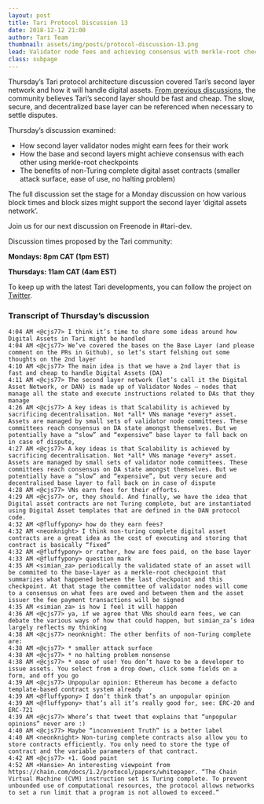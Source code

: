```yaml
---
layout: post
title: Tari Protocol Discussion 13
date: 2018-12-12 21:00
author: Tari Team
thumbnail: assets/img/posts/protocol-discussion-13.png
lead: Validator node fees and achieving consensus with merkle-root checkpoints
class: subpage
---
```


Thursday’s Tari protocol architecture discussion covered Tari’s second layer network and how it will handle digital assets. [From previous discussions](https://www.tari.com/blog/), the community believes Tari’s second layer should be fast and cheap. The slow, secure, and decentralized base layer can be referenced when necessary to settle disputes.

Thursday’s discussion examined:

- How second layer validator nodes might earn fees for their work
- How the base and second layers might achieve consensus with each other using merkle-root checkpoints
- The benefits of non-Turing complete digital asset contracts (smaller attack surface, ease of use, no halting problem)

The full discussion set the stage for a Monday discussion on how various block times and block sizes might support the second layer ‘digital assets network’.

Join us for our next discussion on Freenode in #tari-dev.

Discussion times proposed by the Tari community:

**Mondays: 8pm CAT (1pm EST)**

**Thursdays: 11am CAT (4am EST)**

To keep up with the latest Tari developments, you can follow the project on [Twitter](https://twitter.com/tari).

### Transcript of Thursday’s discussion

```
4:04 AM <@cjs77> I think it’s time to share some ideas around how Digital Assets in Tari might be handled
4:04 AM <@cjs77> We’ve covered the bases on the Base Layer (and please comment on the PRs in Github), so let’s start felshing out some thoughts on the 2nd layer
4:10 AM <@cjs77> The main idea is that we have a 2nd layer that is fast and cheap to handle Digital Assets (DA)
4:11 AM <@cjs77> The second layer network (let’s call it the Digital Asset Network, or DAN) is made up of Validator Nodes — nodes that manage all the state and execute instructions related to DAs that they manage
4:26 AM <@cjs77> A key ideas is that Scalability is achieved by sacrificing decentralisation. Not *all* VNs manage *every* asset. Assets are managed by small sets of validator node committees. These committees reach consensus on DA state amongst themselves. But we potentially have a “slow” and “expensive” base layer to fall back on in case of dispute,
4:27 AM <@cjs77> A key ideas is that Scalability is achieved by sacrificing decentralisation. Not *all* VNs manage *every* asset. Assets are managed by small sets of validator node committees. These committees reach consensus on DA state amongst themselves. But we potentially have a “slow” and “expensive”, but very secure and decentralised base layer to fall back on in case of dispute
4:28 AM <@cjs77> VNs earn fees for their efforts.
4:29 AM <@cjs77> or, they should. And finally, we have the idea that Digital asset contracts are not Turing complete, but are instantiated using Digital Asset templates that are defined in the DAN protocol code.
4:32 AM <@fluffypony> how do they earn fees?
4:32 AM <neonknight> I think non-turing complete digital asset contracts are a great idea as the cost of executing and storing that contract is basically “fixed”
4:32 AM <@fluffypony> or rather, how are fees paid, on the base layer
4:33 AM <@fluffypony> question mark
4:35 AM <simian_za> periodically the validated state of an asset will be commited to the base-layer as a merkle-root checkpoint that summarizes what happened between the last checkpoint and this checkpoint. At that stage the committee of validator nodes will come to a consensus on what fees are owed and between them and the asset issuer the fee payment transactions will be signed
4:35 AM <simian_za> is how I feel it will happen
4:36 AM <@cjs77> ya, if we agree that VNs should earn fees, we can debate the various ways of how that could happen, but simian_za’s idea largely reflects my thinking
4:38 AM <@cjs77> neonknight: The other benfits of non-Turing complete are:
4:38 AM <@cjs77> * smaller attack surface
4:38 AM <@cjs77> * no halting problem nonsense
4:38 AM <@cjs77> * ease of use! You don’t have to be a developer to issue assets. You select from a drop down, click some fields on a form, and off you go
4:39 AM <@cjs77> Unpopular opinion: Ethereum has become a defacto template-based contract system already
4:39 AM <@fluffypony> I don’t think that’s an unpopular opinion
4:39 AM <@fluffypony> that’s all it’s really good for, see: ERC-20 and ERC-721
4:39 AM <@cjs77> Where’s that tweet that explains that “unpopular opinions” never are :)
4:40 AM <@cjs77> Maybe “inconvenient Truth” is a better label
4:40 AM <neonknight> Non-turing complete contracts also allow you to store contracts efficiently. You only need to store the type of contract and the variable parameters of that contract.
4:42 AM <@cjs77> +1. Good point
4:52 AM <Hansie> An interesting viewpoint from https://chain.com/docs/1.2/protocol/papers/whitepaper. “The Chain Virtual Machine (CVM) instruction set is Turing complete. To prevent unbounded use of computational resources, the protocol allows networks to set a run limit that a program is not allowed to exceed.”
```

